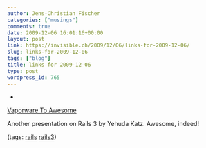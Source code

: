 ```yaml
---
author: Jens-Christian Fischer
categories: ["musings"]
comments: true
date: 2009-12-06 16:01:16+00:00
layout: post
link: https://invisible.ch/2009/12/06/links-for-2009-12-06/
slug: links-for-2009-12-06
tags: ["blog"]
title: links for 2009-12-06
type: post
wordpress_id: 765
---
```


  * 
                

[Vaporware To Awesome](https://www.slideshare.net/wycats/vaporware-to-awesome)


                

Another presentation on Rails 3 by Yehuda Katz. Awesome, indeed!


                

(tags: [rails](https://delicious.com/jaycee/rails) [rails3](https://delicious.com/jaycee/rails3))


            
